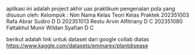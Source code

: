 aplikasi ini adalah project akhir uas praktikum pengenalan pola yang disusun oleh:
Kelompok :
Nim	Nama	Kelas Teori	Kelas Praktek
202351003	Rafa Abrar Sudiro	D	D
202351013	Restu Arvin Alfitriany	D	C
202351080	Fattakhul Munir Wildan Syafian	D	C

berikut adalah link untuk dataset dari google collab diatas 
https://www.kaggle.com/datasets/emmarex/plantdisease
